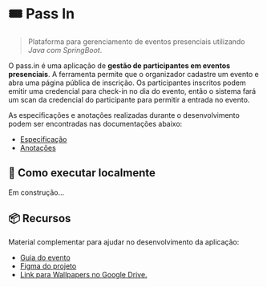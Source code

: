 # 🎟️ Pass In

> Plataforma para gerenciamento de eventos presenciais utilizando *Java com SpringBoot*.

O pass.in é uma aplicação de **gestão de participantes em eventos presenciais**. A ferramenta permite que o organizador cadastre um evento e abra uma página pública de inscrição. Os participantes inscritos podem emitir uma credencial para check-in no dia do evento, então o sistema fará um scan da credencial do participante para permitir a entrada no evento.

As especificações e anotações realizadas durante o desenvolvimento podem ser encontradas nas documentações abaixo:

- [Especificação](./.github/requirements.md)
- [Anotações](#)

## 🚀 Como executar localmente

Em construção...

## 📦 Recursos

Material complementar para ajudar no desenvolvimento da aplicação:

- [Guia do evento]([https://efficient-sloth-d85.notion.site/NLW-UNITE-bad7b350c332474d8f5e3b717f6808a6](https://efficient-sloth-d85.notion.site/Java-62cdd7f5fecf4947a64631ec6a324a09))
- [Figma do projeto](https://www.figma.com/community/file/1356738933008624188)
- [Link para Wallpapers no Google Drive.](https://drive.google.com/drive/folders/1X_5IHecFHipok-ooBYNufNxcrmsm4skW)
